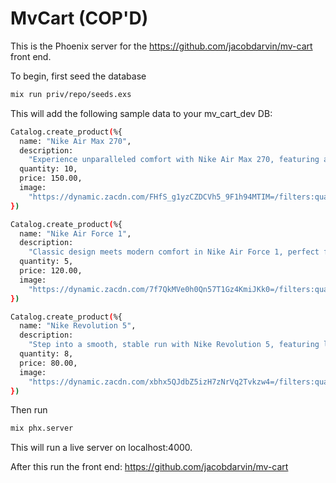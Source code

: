 # MvCart (COP'D)

This is the Phoenix server for the https://github.com/jacobdarvin/mv-cart front end.

To begin, first seed the database

```sh
mix run priv/repo/seeds.exs
```

This will add the following sample data to your mv_cart_dev DB:

```sh
Catalog.create_product(%{
  name: "Nike Air Max 270",
  description:
    "Experience unparalleled comfort with Nike Air Max 270, featuring a large air unit for a cushioned stride.",
  quantity: 10,
  price: 150.00,
  image:
    "https://dynamic.zacdn.com/FHfS_g1yzCZDCVh5_9F1h94MTIM=/filters:quality(70):format(webp)/https://static-ph.zacdn.com/p/nike-1614-4575913-2.jpg"
})

Catalog.create_product(%{
  name: "Nike Air Force 1",
  description:
    "Classic design meets modern comfort in Nike Air Force 1, perfect for any casual outfit.",
  quantity: 5,
  price: 120.00,
  image:
    "https://dynamic.zacdn.com/7f7QkMVe0h0Qn57T1Gz4KmiJKk0=/filters:quality(70):format(webp)/https://static-ph.zacdn.com/p/nike-0565-7017322-2.jpg"
})

Catalog.create_product(%{
  name: "Nike Revolution 5",
  description:
    "Step into a smooth, stable run with Nike Revolution 5, featuring lightweight cushioning and a minimalist design.",
  quantity: 8,
  price: 80.00,
  image:
    "https://dynamic.zacdn.com/xbhx5QJdbZ5izH7zNrVq2Tvkzw4=/filters:quality(70):format(webp)/https://static-ph.zacdn.com/p/nike-8414-5285433-2.jpg"
})
```

Then run 

```sh
mix phx.server
```

This will run a live server on localhost:4000.

After this run the front end: https://github.com/jacobdarvin/mv-cart
